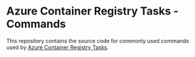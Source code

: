 # Azure Container Registry Tasks - Commands

This repository contains the source code for commonly used commands used by [Azure Container Registry Tasks](https://docs.microsoft.com/en-us/azure/container-registry/container-registry-tasks-overview).